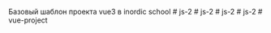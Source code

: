 Базовый шаблон проекта vue3 в inordic school 
#   j s - 2  
 #   j s - 2  
 #   j s - 2  
 #   j s - 2  
 #   v u e - p r o j e c t  
 